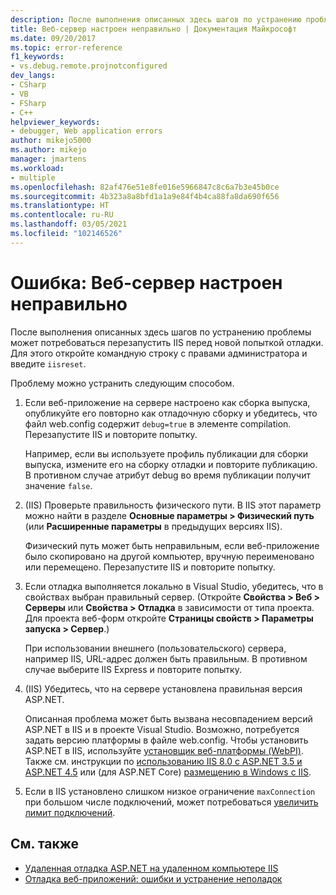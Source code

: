 ```yaml
---
description: После выполнения описанных здесь шагов по устранению проблемы может потребоваться перезапустить IIS перед новой попыткой отладки.
title: Веб-сервер настроен неправильно | Документация Майкрософт
ms.date: 09/20/2017
ms.topic: error-reference
f1_keywords:
- vs.debug.remote.projnotconfigured
dev_langs:
- CSharp
- VB
- FSharp
- C++
helpviewer_keywords:
- debugger, Web application errors
author: mikejo5000
ms.author: mikejo
manager: jmartens
ms.workload:
- multiple
ms.openlocfilehash: 82af476e51e8fe016e5966847c8c6a7b3e45b0ce
ms.sourcegitcommit: 4b323a8a8bfd1a1a9e84f4b4ca88fa8da690f656
ms.translationtype: HT
ms.contentlocale: ru-RU
ms.lasthandoff: 03/05/2021
ms.locfileid: "102146526"
---
```

# <a name="error-the-web-server-is-not-configured-correctly"></a>Ошибка: Веб-сервер настроен неправильно

После выполнения описанных здесь шагов по устранению проблемы может потребоваться перезапустить IIS перед новой попыткой отладки. Для этого откройте командную строку с правами администратора и введите `iisreset`.

Проблему можно устранить следующим способом.

1. Если веб-приложение на сервере настроено как сборка выпуска, опубликуйте его повторно как отладочную сборку и убедитесь, что файл web.config содержит `debug=true` в элементе compilation. Перезапустите IIS и повторите попытку.

    Например, если вы используете профиль публикации для сборки выпуска, измените его на сборку отладки и повторите публикацию. В противном случае атрибут debug во время публикации получит значение `false`.

2. (IIS) Проверьте правильность физического пути. В IIS этот параметр можно найти в разделе **Основные параметры > Физический путь** (или **Расширенные параметры** в предыдущих версиях IIS).

    Физический путь может быть неправильным, если веб-приложение было скопировано на другой компьютер, вручную переименовано или перемещено. Перезапустите IIS и повторите попытку.

3. Если отладка выполняется локально в Visual Studio, убедитесь, что в свойствах выбран правильный сервер. (Откройте **Свойства > Веб > Серверы** или **Свойства > Отладка** в зависимости от типа проекта. Для проекта веб-форм откройте **Страницы свойств > Параметры запуска > Сервер**.)

    При использовании внешнего (пользовательского) сервера, например IIS, URL-адрес должен быть правильным. В противном случае выберите IIS Express и повторите попытку.

4. (IIS) Убедитесь, что на сервере установлена правильная версия ASP.NET.

    Описанная проблема может быть вызвана несовпадением версий ASP.NET в IIS и в проекте Visual Studio. Возможно, потребуется задать версию платформы в файле web.config. Чтобы установить ASP.NET в IIS, используйте [установщик веб-платформы (WebPI)](https://www.microsoft.com/web/downloads/platform.aspx). Также см. инструкции по [использованию IIS 8.0 с ASP.NET 3.5 и ASP.NET 4.5](/iis/get-started/whats-new-in-iis-8/iis-80-using-aspnet-35-and-aspnet-45) или (для ASP.NET Core) [размещению в Windows с IIS](https://docs.asp.net/en/latest/publishing/iis.html).

4. Если в IIS установлено слишком низкое ограничение `maxConnection` при большом числе подключений, может потребоваться [увеличить лимит подключений](/iis/configuration/system.applicationhost/sites/sitedefaults/limits).

## <a name="see-also"></a>См. также
- [Удаленная отладка ASP.NET на удаленном компьютере IIS](../debugger/remote-debugging-aspnet-on-a-remote-iis-7-5-computer.md)
- [Отладка веб-приложений: ошибки и устранение неполадок](../debugger/debugging-web-applications-errors-and-troubleshooting.md)
